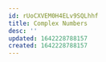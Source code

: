 ```yaml
---
id: rUoCXVEM0H4ELv9SQLhhf
title: Complex Numbers
desc: ''
updated: 1642228788157
created: 1642228788157
---
```


